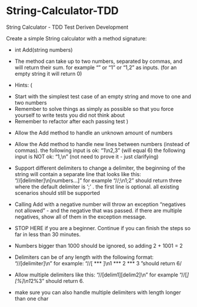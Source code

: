# String-Calculator-TDD
String Calculator - TDD
Test Deriven Development


Create a simple String calculator with a method signature:

- int Add(string numbers)

- The method can take up to two numbers, separated by commas, and will return their sum. 
for example “” or “1” or “1,2” as inputs.
(for an empty string it will return 0) 
- Hints:
 (
 * Start with the simplest test case of an empty string and move to one and two numbers
 * Remember to solve things as simply as possible so that you force yourself to write tests you did not think about
 * Remember to refactor after each passing test
)

- Allow the Add method to handle an unknown amount of numbers

- Allow the Add method to handle new lines between numbers (instead of commas).
the following input is ok: “1\n2,3” (will equal 6)
the following input is NOT ok: “1,\n” (not need to prove it - just clarifying)

- Support different delimiters
to change a delimiter, the beginning of the string will contain a separate line that looks like this: “//[delimiter]\n[numbers…]” for example “//;\n1;2” should return three where the default delimiter is ‘;’ .
the first line is optional. all existing scenarios should still be supported

- Calling Add with a negative number will throw an exception “negatives not allowed” - and the negative that was passed. 
if there are multiple negatives, show all of them in the exception message.

- STOP HERE if you are a beginner. Continue if you can finish the steps so far in less than 30 minutes.

- Numbers bigger than 1000 should be ignored, so adding 2 + 1001 = 2

- Delimiters can be of any length with the following format: “//[delimiter]\n” for example: “//[ *** ]\n1 *** 2 *** 3 ”should return 6/

- Allow multiple delimiters like this: “//[delim1][delim2]\n” for example “//[*][%]\n1*2%3” should return 6.

- make sure you can also handle multiple delimiters with length longer than one char

